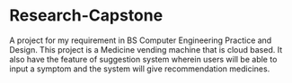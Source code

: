 # Research-Capstone
A project for my requirement in BS Computer Engineering Practice and Design. This project is a Medicine vending machine that is cloud based. It also have the feature of suggestion system wherein users will be able to input a symptom and the system will give recommendation medicines.
